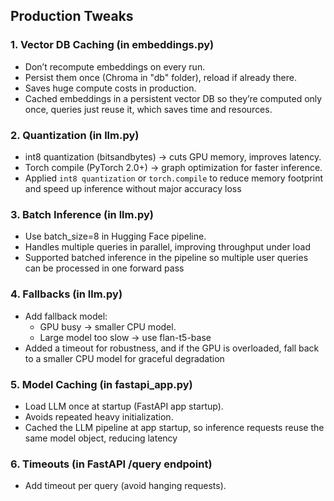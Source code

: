 ## Production Tweaks

### 1. Vector DB Caching (in embeddings.py)
- Don’t recompute embeddings on every run.
- Persist them once (Chroma in "db" folder), reload if already there.
- Saves huge compute costs in production.
- Cached embeddings in a persistent vector DB so they’re computed only once, queries just reuse it, which saves time and resources.

### 2. Quantization (in llm.py)
- int8 quantization (bitsandbytes) → cuts GPU memory, improves latency.
- Torch compile (PyTorch 2.0+) → graph optimization for faster inference.
- Applied `int8 quantization` or `torch.compile` to reduce memory footprint and speed up inference without major accuracy loss

### 3. Batch Inference (in llm.py)
- Use batch_size=8 in Hugging Face pipeline.
- Handles multiple queries in parallel, improving throughput under load
- Supported batched inference in the pipeline so multiple user queries can be processed in one forward pass

 ### 4. Fallbacks (in llm.py)
 - Add fallback model:
   - GPU busy → smaller CPU model.
   - Large model too slow → use flan-t5-base
  - Added a timeout for robustness, and if the GPU is overloaded, fall back to a smaller CPU model for graceful degradation

 ### 5. Model Caching (in fastapi_app.py)
 - Load LLM once at startup (FastAPI app startup).
 - Avoids repeated heavy initialization.
 - Cached the LLM pipeline at app startup, so inference requests reuse the same model object, reducing latency

### 6. Timeouts (in FastAPI /query endpoint)
- Add timeout per query (avoid hanging requests).
  
